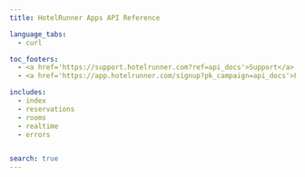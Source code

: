 ```yaml
---
title: HotelRunner Apps API Reference

language_tabs:
  - curl

toc_footers:
  - <a href='https://support.hotelrunner.com?ref=api_docs'>Support</a>
  - <a href='https://app.hotelrunner.com/signup?pk_campaign=api_docs'>Free Sign Up</a>

includes:
  - index
  - reservations
  - rooms
  - realtime
  - errors


search: true
---
```


